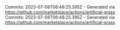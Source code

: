 Commits: 2023-07-08T06:48:25.395Z - Generated via https://github.com/marketplace/actions/artificial-grass
<br>
Commits: 2023-07-08T06:48:25.395Z - Generated via https://github.com/marketplace/actions/artificial-grass
<br>
